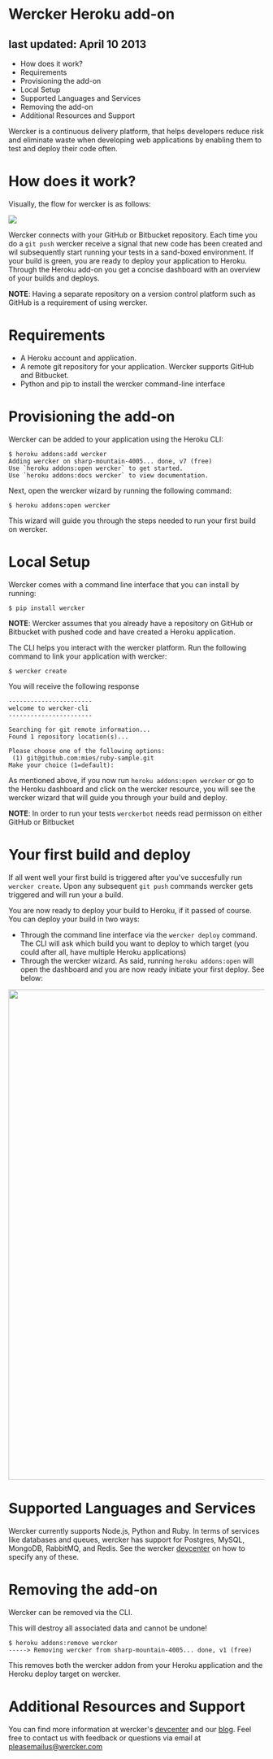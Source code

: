 Wercker Heroku add-on
====
last updated: April 10 2013
----

- How does it work?
- Requirements
- Provisioning the add-on
- Local Setup
- Supported Languages and Services
- Removing the add-on
- Additional Resources and Support

Wercker is a continuous delivery platform, that helps developers reduce risk and eliminate waste when developing web applications by enabling them to test and deploy their code often.

# How does it work?

Visually, the flow for wercker is as follows:

<img src="http://dev.wercker.com/images/heroku_flow.png">

Wercker connects with your GitHub or Bitbucket repository. Each time you do a `git push` wercker receive a signal that new code has been created and wil subsequently start running your tests in a sand-boxed environment. If your build is green, you are ready to deploy your application to Heroku. Through the Heroku add-on you get a concise dashboard with an overview of your builds and deploys.


**NOTE**: Having a separate repository on a version control platform such as GitHub is a requirement of using wercker.

# Requirements

- A Heroku account and application.
- A remote git repository for your application. Wercker supports GitHub and Bitbucket.
- Python and pip to install the wercker command-line interface

# Provisioning the add-on
Wercker can be added to your application using the Heroku CLI:


	$ heroku addons:add wercker
	Adding wercker on sharp-mountain-4005... done, v7 (free)
	Use `heroku addons:open wercker` to get started.
	Use `heroku addons:docs wercker` to view documentation.

Next, open the wercker wizard by running the following command:

	$ heroku addons:open wercker

This wizard will guide you through the steps needed to run your first build on wercker.

# Local Setup

Wercker comes with a command line interface that you can install by running:

	$ pip install wercker

**NOTE**: Wercker assumes that you already have a repository on GitHub or Bitbucket with pushed code and have created a Heroku application.

The CLI helps you interact with the wercker platform. Run the following command to link your application with wercker:
	
	$ wercker create

You will receive the following response
	
	-----------------------
	welcome to wercker-cli
	-----------------------
	
	Searching for git remote information...
	Found 1 repository location(s)...

	Please choose one of the following options:
	 (1) git@github.com:mies/ruby-sample.git
	Make your choice (1=default):

As mentioned above, if you now run `heroku addons:open wercker` or go to the Heroku dashboard and click on the wercker resource, you will see the wercker wizard that will guide you through your build and deploy.

**NOTE**: In order to run your tests `werckerbot` needs read permisson on either GitHub or Bitbucket

# Your first build and deploy

If all went well your first build is triggered after you've succesfully run `wercker create`. Upon any subsequent `git push` commands wercker gets triggered and will run your a build.

You are now ready to deploy your build to Heroku, if it passed of course. You can deploy your build in two ways:

- Through the command line interface via the `wercker deploy` command. The CLI will ask which build you want to deploy to which target (you could after all, have multiple Heroku applications)
- Through the wercker wizard. As said, running `heroku addons:open` will open the dashboard and you are now ready initiate your first deploy. See below:

<img src="http://dev.wercker.com/images/heroku_dashboard.png" width="937" height="965">



# Supported Languages and Services

Wercker currently supports Node.js, Python and Ruby. In terms of services like databases and queues, wercker has support for Postgres, MySQL, MongoDB, RabbitMQ, and Redis. See the wercker [devcenter](https://devcenter.wercker.com) on how to specify any of these.

# Removing the add-on

Wercker can be removed via the  CLI.

<div class="warning" markdown="1">This will destroy all associated data and cannot be undone!</div>

    $ heroku addons:remove wercker
    -----> Removing wercker from sharp-mountain-4005... done, v1 (free)

This removes both the wercker addon from your Heroku application and the Heroku deploy target on wercker.

# Additional Resources and Support

You can find more information at wercker's [devcenter](https://devcenter.wercker.com) and our [blog](https://blog.wercker.com). Feel free to contact us with feedback or questions via email at pleasemailus@wercker.com
